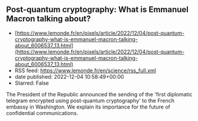 ## Post-quantum cryptography: What is Emmanuel Macron talking about?
 - [https://www.lemonde.fr/en/pixels/article/2022/12/04/post-quantum-cryptography-what-is-emmanuel-macron-talking-about_6006537_13.html](https://www.lemonde.fr/en/pixels/article/2022/12/04/post-quantum-cryptography-what-is-emmanuel-macron-talking-about_6006537_13.html)
 - RSS feed: https://www.lemonde.fr/en/science/rss_full.xml
 - date published: 2022-12-04 10:58:49+00:00
 - Starred: False

The President of the Republic announced the sending of the 'first diplomatic telegram encrypted using post-quantum cryptography' to the French embassy in Washington. We explain its importance for the future of confidential communications.
